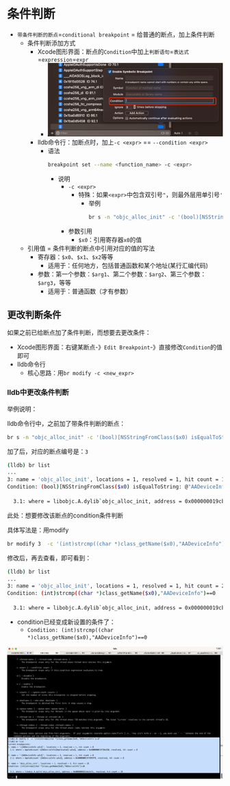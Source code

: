# 条件判断

* `带条件判断的断点`=`conditional breakpoint` = 给普通的断点，加上条件判断
  * 条件判断添加方式
    * Xcode图形界面：断点的`Condition`中加上`判断语句`=`表达式`=`expression`=`expr`
      * ![xcode_add_br_condition](../../../assets/img/xcode_add_br_condition.png)
    * lldb命令行：加断点时，加上`-c <expr>` == `--condition <expr>`
      * 语法
        ```bash
        breakpoint set --name <function_name> -c <expr>
        ```
        * 说明
          * `-c <expr>`
            * 特殊：如果`<expr>`中包含双引号`"`，则最外层用单引号`'`
              * 举例
                ```bash
                br s -n "objc_alloc_init" -c '(bool)[NSStringFromClass($x0) isEqualToString: @"AADeviceInfo"]'
                ```
          * 参数引用
            * `$x0`：引用寄存器`x0`的值
  * 引用值 = 条件判断的断点中引用对应的值的写法
    * 寄存器：`$x0`、`$x1`、`$x2`等等
      * 适用于：任何地方，包括普通函数和某个地址(某行汇编代码)
    * 参数：第一个参数：`$arg1`、第二个参数：`$arg2`、第三个参数：`$arg3`，等等
      * 适用于：普通函数（才有参数）

## 更改判断条件

如果之前已给断点加了条件判断，而想要去更改条件：

* Xcode图形界面：右键某断点-》`Edit Breakpoint`-》直接修改`Condition`的值即可
* lldb命令行
  * 核心思路：用`br modify -c <new_expr>`

### lldb中更改条件判断

举例说明：

lldb命令行中，之前加了带条件判断的断点：

```bash
br s -n "objc_alloc_init" -c '(bool)[NSStringFromClass($x0) isEqualToString: @"AADeviceInfo"]'
```

加了后，对应的断点编号是：`3`

```bash
(lldb) br list
...
3: name = 'objc_alloc_init', locations = 1, resolved = 1, hit count = 19
Condition: (bool)[NSStringFromClass($x0) isEqualToString: @"AADeviceInfo"]

  3.1: where = libobjc.A.dylib`objc_alloc_init, address = 0x000000019cbd3c3c, resolved, hit count = 19
```

此处：想要修改该断点的condition条件判断

具体写法是：用modify

```bash
br modify 3  -c '(int)strcmp((char *)class_getName($x0),"AADeviceInfo")==0'
```

修改后，再去查看，即可看到：

```bash
(lldb) br list
...
3: name = 'objc_alloc_init', locations = 1, resolved = 1, hit count = 26
Condition: (int)strcmp((char *)class_getName($x0),"AADeviceInfo")==0

  3.1: where = libobjc.A.dylib`objc_alloc_init, address = 0x000000019cbd3c3c, resolved, hit count = 26
```

* condition已经变成新设置的条件了：
  * `Condition: (int)strcmp((char *)class_getName($x0),"AADeviceInfo")==0`

![lldb_br_cond_modify](../../../assets/img/lldb_br_cond_modify.png)
